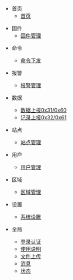 - 首页
    - [首页](/首页/首页.md)

[comment]: <> (- 微信)

[comment]: <> (    - [消火栓数据]&#40;/微信/消火栓数据.md&#41;)

[comment]: <> (    - [明细数据]&#40;/微信/明细数据.md&#41;)

[comment]: <> (    - [任务管理]&#40;/微信/任务管理.md&#41;)

[comment]: <> (    - [报警管理]&#40;/微信/报警管理.md&#41;)

[comment]: <> (    - [报警授权]&#40;/微信/报警授权.md&#41;)

[comment]: <> (    - [站点管理]&#40;/微信/站点管理.md&#41;)

[comment]: <> (    - [站点日志]&#40;/微信/站点日志.md&#41;)

[comment]: <> (    - [微信管理]&#40;/微信/微信管理.md&#41;)

- 固件
    - [固件管理](/固件/固件管理.md)    

[comment]: <> (- 报表)

[comment]: <> (    - [报表信息]&#40;/报表/报表信息.md&#41;)

[comment]: <> (- 任务)

[comment]: <> (    - [任务管理]&#40;/任务/任务管理.md&#41;)

- 命令
    - [命令下发](/命令/命令下发.md)

- 报警
    - [报警管理](/报警/报警管理.md)

[comment]: <> (    - [-报警授权管理]&#40;/报警/报警授权管理.md&#41;)

- 数据
    - [数据上报0x31/0x60](/数据/数据上报.md)
    - [记录上报0x32/0x61](/数据/记录上报.md)

- 站点
    - [站点管理](/站点/站点管理.md)

- 用户
    - [用户管理](/用户/用户管理.md)

- 区域
    - [区域管理](/区域/区域管理.md)

- 设置
  - [系统设置](/设置/系统设置.md)

- 全局
    - [登录认证](/全局/登录认证.md)
    - [使用说明](/全局/使用说明.md)
    - [文件上传](/全局/文件上传.md)
    - [消息](/全局/消息.md)
    - [状态](/全局/状态.md)